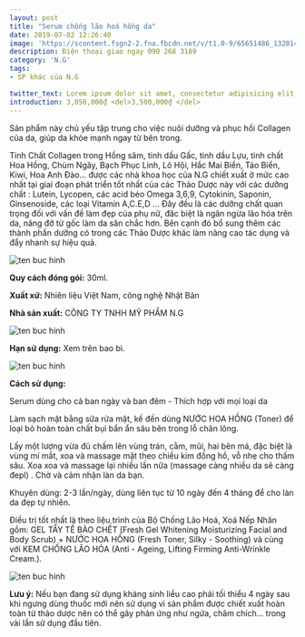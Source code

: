 ```yaml
---
layout: post
title: "Serum chống lão hoá hồng da"
date: 2019-07-02 12:26:40
image: 'https://scontent.fsgn2-2.fna.fbcdn.net/v/t1.0-9/65651486_1328144354006333_2087154188013273088_n.jpg?_nc_cat=102&_nc_oc=AQlS0N6TYxMiF0vBDGBw3GfrqVRL_RN2zGuVcoytHxMdC8Pb2cvkhLaM9txGe9fyyy8&_nc_ht=scontent.fsgn2-2.fna&oh=751d2a39c50e569c161a039da25e320a&oe=5DB31DE4'
description: Điện thoại giao ngay 090 268 3189
category: 'N.G'
tags:
- SP khác của N.G

twitter_text: Lorem ipsum dolor sit amet, consectetur adipisicing elit.
introduction: 3,050,000₫ <del>3,500,000₫ </del>
---
```


Sản phẩm này chủ yếu tập trung cho việc nuôi dưỡng và phục hồi Collagen của da, giúp da khỏe mạnh ngay từ bên trong. 

Tinh Chất Collagen trong Hồng sâm, tinh dầu Gấc, tinh dầu Lựu, tinh chất Hoa Hồng, Chùm Ngây, Bạch Phục Linh, Lô Hội, Hắc Mai Biển, Tảo Biển, Kiwi, Hoa Anh Đào... được các nhà khoa học của N.G chiết xuất ở mức cao nhất tại giai đoạn phát triển tốt nhất của các Thảo Dược này với các dưỡng chất : Lutein, Lycopen, các acid béo Omega 3,6,9, Cytokinin, Saponin, Ginsenoside, các loại Vitamin A,C.E,D ... Đây đều là các dưỡng chất quan trọng đối với vấn đề làm đẹp của phụ nữ, đăc biệt là ngăn ngừa lão hóa trên da, nâng đỡ từ gốc làm da săn chắc hơn. Bên cạnh đó bổ sung thêm các thành phần dưỡng có trong các Thảo Dược khác làm nâng cao tác dụng và đẩy nhanh sự hiệu quả.

![ten buc hinh](https://scontent.fsgn2-1.fna.fbcdn.net/v/t1.0-9/66578772_1334576266696475_4998268641691566080_n.jpg?_nc_cat=104&_nc_oc=AQlkmftxJ2ymxOj9_n0la13EXzYpi-KTlKv_koqW54SSltRJVla2uxaS-hn9a_7pWnQ&_nc_ht=scontent.fsgn2-1.fna&oh=f3e1920d9b19d81969a98419dd96a0c1&oe=5DA7E6D1 "ten buc hinh")

**Quy cách đóng gói:** 30ml.

**Xuất xứ:** Nhiên liệu Việt Nam, công nghệ Nhật Bản

**Nhà sản xuất:** CÔNG TY TNHH MỸ PHẨM N.G 

![ten buc hinh](https://scontent.fsgn2-3.fna.fbcdn.net/v/t1.0-9/66387774_1334576236696478_7434298071061626880_n.jpg?_nc_cat=110&_nc_oc=AQkB4Woo0fijWK-B1GoIdoYzCujFnMQg94qoxvSdDV44Hzh2NPuX5s0p-4PJOdXf8Qs&_nc_ht=scontent.fsgn2-3.fna&oh=baec188509ecbabaac7d37e45d0c9879&oe=5DC45C64 "ten buc hinh")

**Hạn sử dụng:** Xem trên bao bì.

![ten buc hinh](https://scontent.fsgn2-4.fna.fbcdn.net/v/t1.0-9/66351401_1334576256696476_3919379114703716352_n.jpg?_nc_cat=109&_nc_oc=AQnAQ9XCDdTRpZpz0eKRcsmgRli7cWo23TOHkY_Wo2noo_ybRKrPouakeZzGmqPB9_M&_nc_ht=scontent.fsgn2-4.fna&oh=0d8ce820eb115f919f86eab5dbbb462e&oe=5DBFAF50 "ten buc hinh")

**Cách sử dụng:**

Serum dùng cho cả ban ngày và ban đêm - Thích hợp với mọi loại da

Làm sạch mặt bằng sữa rửa mặt, kế đến dùng NƯỚC HOA HỒNG (Toner)  để loại bỏ hoàn toàn chất bụi bẩn ẩn sâu bên trong lỗ chân lông.

Lấy một lượng vừa đủ chấm lên vùng trán, cằm, mũi, hai bên má, đặc biệt là vùng mí mắt, xoa và massage mặt theo chiều kim đồng hồ, vỗ nhẹ cho thấm sâu. Xoa xoa và massage lại nhiều lần nữa (massage càng nhiều da sẽ càng đepl)  . Chờ và cảm nhận làn da bạn.

Khuyên dùng: 2-3 lần/ngày, dùng liên tục từ 10 ngày đến 4 tháng để cho làn da đẹp tự nhiên.

Điều trị tốt nhất là theo liệu trình của Bộ Chống Lão Hoá, Xoá Nếp Nhăn gồm: GEL TẨY TẾ BÀO CHẾT (Fresh Gel Whitening Moisturizing Facial and Body Scrub) + NƯỚC HOA HỒNG (Fresh Toner, Silky - Soothing) và cùng với KEM CHỐNG LÃO HÓA (Anti -  Ageing, Lifting Firming Anti-Wrinkle Cream.).

![ten buc hinh](https://scontent.fsgn2-2.fna.fbcdn.net/v/t1.0-9/66581569_1334576186696483_1385333545181904896_n.jpg?_nc_cat=100&_nc_oc=AQn52caHaJpkHY87ZyKO-rjXa30Iv6Q1n9gPA5DrqgrXW0jC99dHyPOGpyhAMnXZaww&_nc_ht=scontent.fsgn2-2.fna&oh=b69d4320da76c742e6b308f226c39f48&oe=5DC37D21 "ten buc hinh")

**Lưu ý:** Nếu bạn đang sử dụng kháng sinh liều cao phải tối thiểu 4 ngày sau khi ngưng dùng thuốc mới nên sử dụng vì sản phẩm được chiết xuất hoàn toàn từ thảo dược nên có thể gây phản ứng như ngứa, châm chích... trong vài lần sử dụng đầu tiên.